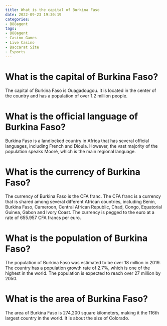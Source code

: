 ```yaml
---
title: What is the capital of Burkina Faso
date: 2022-09-23 19:30:19
categories:
- B88agent
tags:
- B88agent
- Casino Games
- Live Casino
- Baccarat Site
- Esports
---
```



#  What is the capital of Burkina Faso?

The capital of Burkina Faso is Ouagadougou. It is located in the center of the country and has a population of over 1.2 million people.

#  What is the official language of Burkina Faso?

Burkina Faso is a landlocked country in Africa that has several official languages, including French and Dioula. However, the vast majority of the population speaks Mooré, which is the main regional language.

#  What is the currency of Burkina Faso?

The currency of Burkina Faso is the CFA franc. The CFA franc is a currency that is shared among several different African countries, including Benin, Burkina Faso, Cameroon, Central African Republic, Chad, Congo, Equatorial Guinea, Gabon and Ivory Coast. The currency is pegged to the euro at a rate of 655.957 CFA francs per euro.

#  What is the population of Burkina Faso?

The population of Burkina Faso was estimated to be over 18 million in 2019. The country has a population growth rate of 2.7%, which is one of the highest in the world. The population is expected to reach over 27 million by 2050.

#  What is the area of Burkina Faso?

The area of Burkina Faso is 274,200 square kilometers, making it the 116th largest country in the world. It is about the size of Colorado.